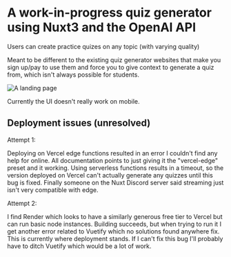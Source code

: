 # A work-in-progress quiz generator using Nuxt3 and the OpenAI API

Users can create practice quizes on any topic (with varying quality)

Meant to be different to the existing quiz generator websites that make you sign up/pay to use them 
and force you to give context to generate a quiz from, which isn't always possible for students.

![A landing page](https://cdn.discordapp.com/attachments/1081089348046438400/1110243334712213546/image.png "The landing page")

Currently the UI doesn't really work on mobile.

## Deployment issues (unresolved)
Attempt 1:

Deploying on Vercel edge functions resulted in an error I couldn't find any help for online.
All documentation points to just giving it the "vercel-edge" preset and it working.
Using serverless functions results in a timeout, so the version deployed on Vercel can't actually generate any quizzes until this bug is fixed.
Finally someone on the Nuxt Discord server said streaming just isn't very compatible with edge.

Attempt 2:

I find Render which looks to have a similarly generous free tier to Vercel but can run basic node instances.
Building succeeds, but when trying to run it I get another error related to Vuetify which no solutions found anywhere fix.
This is currently where deployment stands. If I can't fix this bug I'll probably have to ditch Vuetify which would be a lot of work.
